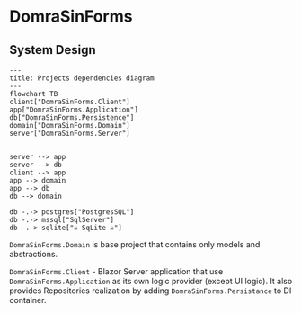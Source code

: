 # DomraSinForms

## System Design

```mermaid
---
title: Projects dependencies diagram
---
flowchart TB
client["DomraSinForms.Client"]
app["DomraSinForms.Application"]
db["DomraSinForms.Persistence"]
domain["DomraSinForms.Domain"]
server["DomraSinForms.Server"]


server --> app
server --> db
client --> app
app --> domain
app --> db
db --> domain

db -.-> postgres["PostgresSQL"]
db -.-> mssql["SqlServer"]
db -.-> sqlite["☠️ SqLite ☠️"]
```

`DomraSinForms.Domain` is base project that contains only models and abstractions.

`DomraSinForms.Client` - Blazor Server application that use `DomraSinForms.Application` as its own logic provider (except UI logic). It also provides Repositories realization by adding `DomraSinForms.Persistance` to DI container.

